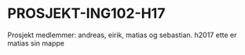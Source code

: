 # PROSJEKT-ING102-H17
Prosjekt medlemmer: andreas, eirik, matias og sebastian. h2017
ette er matias sin mappe
